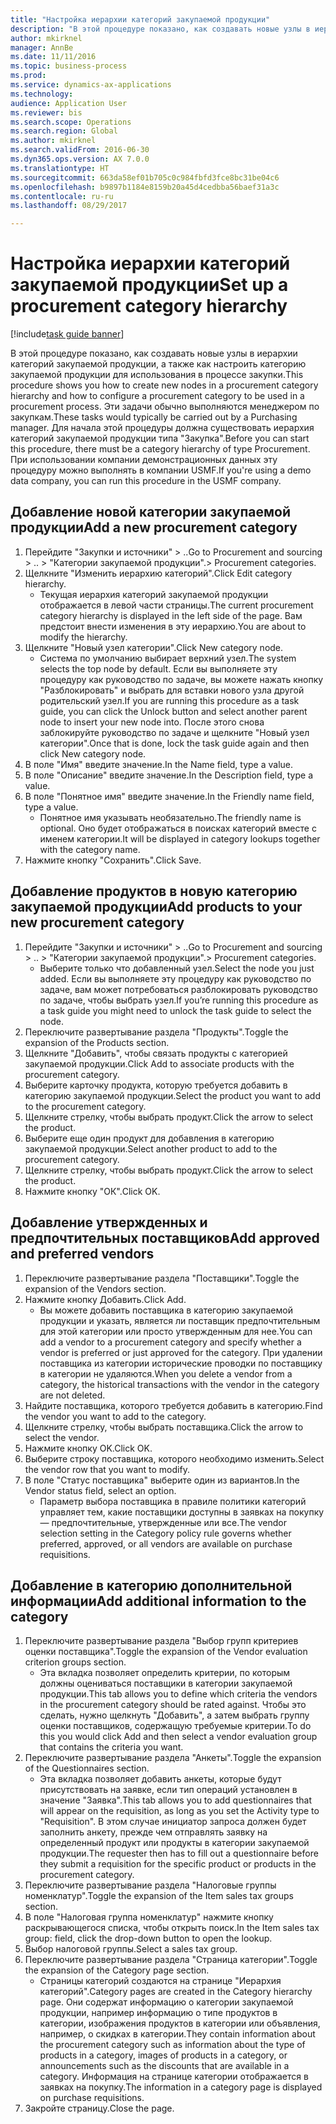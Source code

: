 ```yaml
--- 
title: "Настройка иерархии категорий закупаемой продукции"
description: "В этой процедуре показано, как создавать новые узлы в иерархии категорий закупаемой продукции, а также как настроить категорию закупаемой продукции для использования в процессе закупки."
author: mkirknel
manager: AnnBe
ms.date: 11/11/2016
ms.topic: business-process
ms.prod: 
ms.service: dynamics-ax-applications
ms.technology: 
audience: Application User
ms.reviewer: bis
ms.search.scope: Operations
ms.search.region: Global
ms.author: mkirknel
ms.search.validFrom: 2016-06-30
ms.dyn365.ops.version: AX 7.0.0
ms.translationtype: HT
ms.sourcegitcommit: 663da58ef01b705c0c984fbfd3fce8bc31be04c6
ms.openlocfilehash: b9897b1184e8159b20a45d4cedbba56baef31a3c
ms.contentlocale: ru-ru
ms.lasthandoff: 08/29/2017

---
```

# <a name="set-up-a-procurement-category-hierarchy"></a><span data-ttu-id="862be-103">Настройка иерархии категорий закупаемой продукции</span><span class="sxs-lookup"><span data-stu-id="862be-103">Set up a procurement category hierarchy</span></span>

[!include[task guide banner](../../includes/task-guide-banner.md)]

<span data-ttu-id="862be-104">В этой процедуре показано, как создавать новые узлы в иерархии категорий закупаемой продукции, а также как настроить категорию закупаемой продукции для использования в процессе закупки.</span><span class="sxs-lookup"><span data-stu-id="862be-104">This procedure shows you how to create new nodes in a procurement category hierarchy and how to configure a procurement category to be used in a procurement process.</span></span> <span data-ttu-id="862be-105">Эти задачи обычно выполняются менеджером по закупкам.</span><span class="sxs-lookup"><span data-stu-id="862be-105">These tasks would typically be carried out by a Purchasing manager.</span></span> <span data-ttu-id="862be-106">Для начала этой процедуры должна существовать иерархия категорий закупаемой продукции типа "Закупка".</span><span class="sxs-lookup"><span data-stu-id="862be-106">Before you can start this procedure, there must be a category hierarchy of type Procurement.</span></span> <span data-ttu-id="862be-107">При использовании компании демонстрационных данных эту процедуру можно выполнять в компании USMF.</span><span class="sxs-lookup"><span data-stu-id="862be-107">If you're using a demo data company, you can run this procedure in the USMF company.</span></span>


## <a name="add-a-new-procurement-category"></a><span data-ttu-id="862be-108">Добавление новой категории закупаемой продукции</span><span class="sxs-lookup"><span data-stu-id="862be-108">Add a new procurement category</span></span>
1. <span data-ttu-id="862be-109">Перейдите "Закупки и источники" > ..</span><span class="sxs-lookup"><span data-stu-id="862be-109">Go to Procurement and sourcing > ..</span></span> <span data-ttu-id="862be-110">> "Категории закупаемой продукции".</span><span class="sxs-lookup"><span data-stu-id="862be-110">> Procurement categories.</span></span>
2. <span data-ttu-id="862be-111">Щелкните "Изменить иерархию категорий".</span><span class="sxs-lookup"><span data-stu-id="862be-111">Click Edit category hierarchy.</span></span>
    * <span data-ttu-id="862be-112">Текущая иерархия категорий закупаемой продукции отображается в левой части страницы.</span><span class="sxs-lookup"><span data-stu-id="862be-112">The current procurement category hierarchy is displayed in the left side of the page.</span></span> <span data-ttu-id="862be-113">Вам предстоит внести изменения в эту иерархию.</span><span class="sxs-lookup"><span data-stu-id="862be-113">You  are about to modify the hierarchy.</span></span>  
3. <span data-ttu-id="862be-114">Щелкните "Новый узел категории".</span><span class="sxs-lookup"><span data-stu-id="862be-114">Click New category node.</span></span>
    * <span data-ttu-id="862be-115">Система по умолчанию выбирает верхний узел.</span><span class="sxs-lookup"><span data-stu-id="862be-115">The system selects the top node by default.</span></span> <span data-ttu-id="862be-116">Если вы выполняете эту процедуру как руководство по задаче, вы можете нажать кнопку "Разблокировать" и выбрать для вставки нового узла другой родительский узел.</span><span class="sxs-lookup"><span data-stu-id="862be-116">If you are running this procedure as a task guide, you can click the Unlock button and select another parent node to insert your new node into.</span></span> <span data-ttu-id="862be-117">После этого снова заблокируйте руководство по задаче и щелкните "Новый узел категории".</span><span class="sxs-lookup"><span data-stu-id="862be-117">Once that is done, lock the task guide again and then click New category node.</span></span>  
4. <span data-ttu-id="862be-118">В поле "Имя" введите значение.</span><span class="sxs-lookup"><span data-stu-id="862be-118">In the Name field, type a value.</span></span>
5. <span data-ttu-id="862be-119">В поле "Описание" введите значение.</span><span class="sxs-lookup"><span data-stu-id="862be-119">In the Description field, type a value.</span></span>
6. <span data-ttu-id="862be-120">В поле "Понятное имя" введите значение.</span><span class="sxs-lookup"><span data-stu-id="862be-120">In the Friendly name field, type a value.</span></span>
    * <span data-ttu-id="862be-121">Понятное имя указывать необязательно.</span><span class="sxs-lookup"><span data-stu-id="862be-121">The friendly name is optional.</span></span> <span data-ttu-id="862be-122">Оно будет отображаться в поисках категорий вместе с именем категории.</span><span class="sxs-lookup"><span data-stu-id="862be-122">It will be displayed in category lookups together with the category name.</span></span>  
7. <span data-ttu-id="862be-123">Нажмите кнопку "Сохранить".</span><span class="sxs-lookup"><span data-stu-id="862be-123">Click Save.</span></span>

## <a name="add-products-to-your-new-procurement-category"></a><span data-ttu-id="862be-124">Добавление продуктов в новую категорию закупаемой продукции</span><span class="sxs-lookup"><span data-stu-id="862be-124">Add products to your new procurement category</span></span>
1. <span data-ttu-id="862be-125">Перейдите "Закупки и источники" > ..</span><span class="sxs-lookup"><span data-stu-id="862be-125">Go to Procurement and sourcing > ..</span></span> <span data-ttu-id="862be-126">> "Категории закупаемой продукции".</span><span class="sxs-lookup"><span data-stu-id="862be-126">> Procurement categories.</span></span>
    * <span data-ttu-id="862be-127">Выберите только что добавленный узел.</span><span class="sxs-lookup"><span data-stu-id="862be-127">Select the node you just added.</span></span> <span data-ttu-id="862be-128">Если вы выполняете эту процедуру как руководство по задаче, вам может потребоваться разблокировать руководство по задаче, чтобы выбрать узел.</span><span class="sxs-lookup"><span data-stu-id="862be-128">If you’re running this procedure as a task guide you might need to unlock the task guide to select the node.</span></span>  
2. <span data-ttu-id="862be-129">Переключите развертывание раздела "Продукты".</span><span class="sxs-lookup"><span data-stu-id="862be-129">Toggle the expansion of the Products section.</span></span>
3. <span data-ttu-id="862be-130">Щелкните "Добавить", чтобы связать продукты с категорией закупаемой продукции.</span><span class="sxs-lookup"><span data-stu-id="862be-130">Click Add to associate products with the procurement category.</span></span>
4. <span data-ttu-id="862be-131">Выберите карточку продукта, которую требуется добавить в категорию закупаемой продукции.</span><span class="sxs-lookup"><span data-stu-id="862be-131">Select the product you want to add to the procurement category.</span></span>
5. <span data-ttu-id="862be-132">Щелкните стрелку, чтобы выбрать продукт.</span><span class="sxs-lookup"><span data-stu-id="862be-132">Click the arrow to select the product.</span></span>
6. <span data-ttu-id="862be-133">Выберите еще один продукт для добавления в категорию закупаемой продукции.</span><span class="sxs-lookup"><span data-stu-id="862be-133">Select another product to add to the procurement category.</span></span>
7. <span data-ttu-id="862be-134">Щелкните стрелку, чтобы выбрать продукт.</span><span class="sxs-lookup"><span data-stu-id="862be-134">Click the arrow to select the product.</span></span>
8. <span data-ttu-id="862be-135">Нажмите кнопку "OК".</span><span class="sxs-lookup"><span data-stu-id="862be-135">Click OK.</span></span>

## <a name="add-approved-and-preferred-vendors"></a><span data-ttu-id="862be-136">Добавление утвержденных и предпочтительных поставщиков</span><span class="sxs-lookup"><span data-stu-id="862be-136">Add approved and preferred vendors</span></span>
1. <span data-ttu-id="862be-137">Переключите развертывание раздела "Поставщики".</span><span class="sxs-lookup"><span data-stu-id="862be-137">Toggle the expansion of the Vendors section.</span></span>
2. <span data-ttu-id="862be-138">Нажмите кнопку Добавить.</span><span class="sxs-lookup"><span data-stu-id="862be-138">Click Add.</span></span>
    * <span data-ttu-id="862be-139">Вы можете добавить поставщика в категорию закупаемой продукции и указать, является ли поставщик предпочтительным для этой категории или просто утвержденным для нее.</span><span class="sxs-lookup"><span data-stu-id="862be-139">You can add a vendor to a procurement category and specify whether a vendor is preferred or just approved for the category.</span></span> <span data-ttu-id="862be-140">При удалении поставщика из категории исторические проводки по поставщику в категории не удаляются.</span><span class="sxs-lookup"><span data-stu-id="862be-140">When you delete a vendor from a category, the historical transactions with the vendor in the category are not deleted.</span></span>   
3. <span data-ttu-id="862be-141">Найдите поставщика, которого требуется добавить в категорию.</span><span class="sxs-lookup"><span data-stu-id="862be-141">Find the vendor you want to add to the category.</span></span>
4. <span data-ttu-id="862be-142">Щелкните стрелку, чтобы выбрать поставщика.</span><span class="sxs-lookup"><span data-stu-id="862be-142">Click the arrow to select the vendor.</span></span>
5. <span data-ttu-id="862be-143">Нажмите кнопку OK.</span><span class="sxs-lookup"><span data-stu-id="862be-143">Click OK.</span></span>
6. <span data-ttu-id="862be-144">Выберите строку поставщика, которого необходимо изменить.</span><span class="sxs-lookup"><span data-stu-id="862be-144">Select the vendor row that you want to modify.</span></span>
7. <span data-ttu-id="862be-145">В поле "Статус поставщика" выберите один из вариантов.</span><span class="sxs-lookup"><span data-stu-id="862be-145">In the Vendor status field, select an option.</span></span>
    * <span data-ttu-id="862be-146">Параметр выбора поставщика в правиле политики категорий управляет тем, какие поставщики доступны в заявках на покупку — предпочтительные, утвержденные или все.</span><span class="sxs-lookup"><span data-stu-id="862be-146">The vendor selection setting in the Category policy rule governs whether preferred, approved, or all vendors are available on purchase requisitions.</span></span>   

## <a name="add-additional-information-to-the-category"></a><span data-ttu-id="862be-147">Добавление в категорию дополнительной информации</span><span class="sxs-lookup"><span data-stu-id="862be-147">Add additional information to the category</span></span>
1. <span data-ttu-id="862be-148">Переключите развертывание раздела "Выбор групп критериев оценки поставщика".</span><span class="sxs-lookup"><span data-stu-id="862be-148">Toggle the expansion of the Vendor evaluation criterion groups section.</span></span>
    * <span data-ttu-id="862be-149">Эта вкладка позволяет определить критерии, по которым должны оцениваться поставщики в категории закупаемой продукции.</span><span class="sxs-lookup"><span data-stu-id="862be-149">This tab allows you to define which criteria the vendors in the procurement category should be rated against.</span></span> <span data-ttu-id="862be-150">Чтобы это сделать, нужно щелкнуть "Добавить", а затем выбрать группу оценки поставщиков, содержащую требуемые критерии.</span><span class="sxs-lookup"><span data-stu-id="862be-150">To do this you would click Add and then select a vendor evaluation group that contains the criteria you want.</span></span>  
2. <span data-ttu-id="862be-151">Переключите развертывание раздела "Анкеты".</span><span class="sxs-lookup"><span data-stu-id="862be-151">Toggle the expansion of the Questionnaires section.</span></span>
    * <span data-ttu-id="862be-152">Эта вкладка позволяет добавить анкеты, которые будут присутствовать на заявке, если тип операций установлен в значение "Заявка".</span><span class="sxs-lookup"><span data-stu-id="862be-152">This tab allows you to add questionnaires that will appear on the requisition, as long as you set the Activity type to "Requisition".</span></span> <span data-ttu-id="862be-153">В этом случае инициатор запроса должен будет заполнить анкету, прежде чем отправлять заявку на определенный продукт или продукты в категории закупаемой продукции.</span><span class="sxs-lookup"><span data-stu-id="862be-153">The requester then has to fill out a questionnaire before they submit a requisition for the specific product or products in the procurement category.</span></span>  
3. <span data-ttu-id="862be-154">Переключите развертывание раздела "Налоговые группы номенклатур".</span><span class="sxs-lookup"><span data-stu-id="862be-154">Toggle the expansion of the Item sales tax groups section.</span></span>
4. <span data-ttu-id="862be-155">В поле "Налоговая группа номенклатур" нажмите кнопку раскрывающегося списка, чтобы открыть поиск.</span><span class="sxs-lookup"><span data-stu-id="862be-155">In the Item sales tax group: field, click the drop-down button to open the lookup.</span></span>
5. <span data-ttu-id="862be-156">Выбор налоговой группы.</span><span class="sxs-lookup"><span data-stu-id="862be-156">Select a sales tax group.</span></span>
6. <span data-ttu-id="862be-157">Переключите развертывание раздела "Страница категории".</span><span class="sxs-lookup"><span data-stu-id="862be-157">Toggle the expansion of the Category page section.</span></span>
    * <span data-ttu-id="862be-158">Страницы категорий создаются на странице "Иерархия категорий".</span><span class="sxs-lookup"><span data-stu-id="862be-158">Category pages are created in the Category hierarchy page.</span></span> <span data-ttu-id="862be-159">Они содержат информацию о категории закупаемой продукции, например информацию о типе продуктов в категории, изображения продуктов в категории или объявления, например, о скидках в категории.</span><span class="sxs-lookup"><span data-stu-id="862be-159">They contain information about the procurement category such as information about the type of products in a category, images of products in a category, or announcements such as the discounts that are available in a category.</span></span> <span data-ttu-id="862be-160">Информация на странице категории отображается в заявках на покупку.</span><span class="sxs-lookup"><span data-stu-id="862be-160">The information in a category page is displayed on purchase requisitions.</span></span>  
7. <span data-ttu-id="862be-161">Закройте страницу.</span><span class="sxs-lookup"><span data-stu-id="862be-161">Close the page.</span></span>


